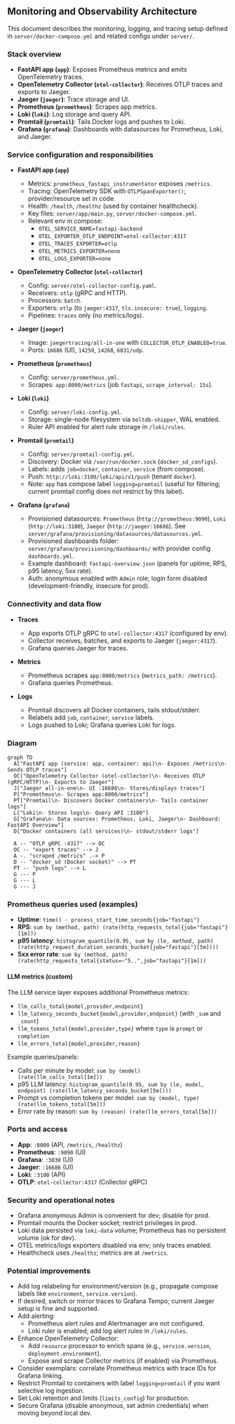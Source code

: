 ## Monitoring and Observability Architecture

This document describes the monitoring, logging, and tracing setup defined in `server/docker-compose.yml` and related configs under `server/`.

### Stack overview

- **FastAPI app (`app`)**: Exposes Prometheus metrics and emits OpenTelemetry traces.
- **OpenTelemetry Collector (`otel-collector`)**: Receives OTLP traces and exports to Jaeger.
- **Jaeger (`jaeger`)**: Trace storage and UI.
- **Prometheus (`prometheus`)**: Scrapes app metrics.
- **Loki (`loki`)**: Log storage and query API.
- **Promtail (`promtail`)**: Tails Docker logs and pushes to Loki.
- **Grafana (`grafana`)**: Dashboards with datasources for Prometheus, Loki, and Jaeger.

### Service configuration and responsibilities

- **FastAPI app (`app`)**
  - Metrics: `prometheus_fastapi_instrumentator` exposes `/metrics`.
  - Tracing: OpenTelemetry SDK with `OTLPSpanExporter()`; provider/resource set in code.
  - Health: `/health`, `/healthz` (used by container healthcheck).
  - Key files: `server/app/main.py`, `server/docker-compose.yml`.
  - Relevant env in compose:
    - `OTEL_SERVICE_NAME=fastapi-backend`
    - `OTEL_EXPORTER_OTLP_ENDPOINT=otel-collector:4317`
    - `OTEL_TRACES_EXPORTER=otlp`
    - `OTEL_METRICS_EXPORTER=none`
    - `OTEL_LOGS_EXPORTER=none`

- **OpenTelemetry Collector (`otel-collector`)**
  - Config: `server/otel-collector-config.yaml`.
  - Receivers: `otlp` (gRPC and HTTP).
  - Processors: `batch`.
  - Exporters: `otlp` (to `jaeger:4317`, `tls.insecure: true`), `logging`.
  - Pipelines: `traces` only (no metrics/logs).

- **Jaeger (`jaeger`)**
  - Image: `jaegertracing/all-in-one` with `COLLECTOR_OTLP_ENABLED=true`.
  - Ports: `16686` (UI), `14250`, `14268`, `6831/udp`.

- **Prometheus (`prometheus`)**
  - Config: `server/prometheus.yml`.
  - Scrapes: `app:8000/metrics` (job `fastapi`, `scrape_interval: 15s`).

- **Loki (`loki`)**
  - Config: `server/loki-config.yml`.
  - Storage: single-node filesystem via `boltdb-shipper`, WAL enabled.
  - Ruler API enabled for alert rule storage in `/loki/rules`.

- **Promtail (`promtail`)**
  - Config: `server/promtail-config.yml`.
  - Discovery: Docker via `/var/run/docker.sock` (`docker_sd_configs`).
  - Labels: adds `job=docker`, `container`, `service` (from compose).
  - Push: `http://loki:3100/loki/api/v1/push` (tenant `docker`).
  - Note: `app` has compose label `logging=promtail` (useful for filtering; current promtail config does not restrict by this label).

- **Grafana (`grafana`)**
  - Provisioned datasources: `Prometheus` (`http://prometheus:9090`), `Loki` (`http://loki:3100`), `Jaeger` (`http://jaeger:16686`). See `server/grafana/provisioning/datasources/datasources.yml`.
  - Provisioned dashboards folder: `server/grafana/provisioning/dashboards/` with provider config `dashboards.yml`.
  - Example dashboard: `fastapi-overview.json` (panels for uptime, RPS, p95 latency, 5xx rate).
  - Auth: anonymous enabled with `Admin` role; login form disabled (development-friendly, insecure for prod).

### Connectivity and data flow

- **Traces**
  - App exports OTLP gRPC to `otel-collector:4317` (configured by env).
  - Collector receives, batches, and exports to Jaeger (`jaeger:4317`).
  - Grafana queries Jaeger for traces.

- **Metrics**
  - Prometheus scrapes `app:8000/metrics` (`metrics_path: /metrics`).
  - Grafana queries Prometheus.

- **Logs**
  - Promtail discovers all Docker containers, tails stdout/stderr.
  - Relabels add `job`, `container`, `service` labels.
  - Logs pushed to Loki; Grafana queries Loki for logs.

### Diagram

```mermaid
graph TD
  A["FastAPI app (service: app, container: api)\n- Exposes /metrics\n- Sends OTLP traces"]
  OC["OpenTelemetry Collector (otel-collector)\n- Receives OTLP (gRPC/HTTP)\n- Exports to Jaeger"]
  J["Jaeger all-in-one\n- UI :16686\n- Stores/displays traces"]
  P["Prometheus\n- Scrapes app:8000/metrics"]
  PT["Promtail\n- Discovers Docker containers\n- Tails container logs"]
  L["Loki\n- Stores logs\n- Query API :3100"]
  G["Grafana\n- Data sources: Prometheus, Loki, Jaeger\n- Dashboard: FastAPI Overview"]
  D["Docker containers (all services)\n- stdout/stderr logs"]

  A -- "OTLP gRPC :4317" --> OC
  OC -- "export traces" --> J
  A -. "scraped /metrics" .-> P
  D -- "docker_sd (Docker socket)" --> PT
  PT -- "push logs" --> L
  G --- P
  G --- L
  G --- J
```

### Prometheus queries used (examples)

- **Uptime**: `time() - process_start_time_seconds{job="fastapi"}`
- **RPS**: `sum by (method, path) (rate(http_requests_total{job="fastapi"}[1m]))`
- **p95 latency**: `histogram_quantile(0.95, sum by (le, method, path) (rate(http_request_duration_seconds_bucket{job="fastapi"}[5m])))`
- **5xx error rate**: `sum by (method, path) (rate(http_requests_total{status=~"5..",job="fastapi"}[1m]))`

#### LLM metrics (custom)

The LLM service layer exposes additional Prometheus metrics:

- `llm_calls_total{model,provider,endpoint}`
- `llm_latency_seconds_bucket{model,provider,endpoint}` (with `_sum` and `_count`)
- `llm_tokens_total{model,provider,type}` where `type` is `prompt` or `completion`
- `llm_errors_total{model,provider,reason}`

Example queries/panels:

- Calls per minute by model: `sum by (model) (rate(llm_calls_total[1m]))`
- p95 LLM latency: `histogram_quantile(0.95, sum by (le, model, endpoint) (rate(llm_latency_seconds_bucket[5m])))`
- Prompt vs completion tokens per model: `sum by (model, type) (rate(llm_tokens_total[5m]))`
- Error rate by reason: `sum by (reason) (rate(llm_errors_total[5m]))`

### Ports and access

- **App**: `:8000` (API, `/metrics`, `/healthz`)
- **Prometheus**: `:9090` (UI)
- **Grafana**: `:3030` (UI)
- **Jaeger**: `:16686` (UI)
- **Loki**: `:3100` (API)
- **OTLP**: `otel-collector:4317` (Collector gRPC)

### Security and operational notes

- Grafana anonymous Admin is convenient for dev; disable for prod.
- Promtail mounts the Docker socket; restrict privileges in prod.
- Loki data persisted via `loki-data` volume; Prometheus has no persistent volume (ok for dev).
- OTEL metrics/logs exporters disabled via env; only traces enabled.
- Healthcheck uses `/healthz`; metrics are at `/metrics`.

### Potential improvements

- Add log relabeling for environment/version (e.g., propagate compose labels like `environment`, `service.version`).
- If desired, switch or mirror traces to Grafana Tempo; current Jaeger setup is fine and supported.
- Add alerting:
  - Prometheus alert rules and Alertmanager are not configured.
  - Loki ruler is enabled; add log alert rules in `/loki/rules`.
- Enhance OpenTelemetry Collector:
  - Add `resource` processor to enrich spans (e.g., `service.version`, `deployment.environment`).
  - Expose and scrape Collector metrics (if enabled) via Prometheus.
- Consider exemplars: correlate Prometheus metrics with trace IDs for Grafana linking.
- Restrict Promtail to containers with label `logging=promtail` if you want selective log ingestion.
- Set Loki retention and limits (`limits_config`) for production.
- Secure Grafana (disable anonymous, set admin credentials) when moving beyond local dev.



